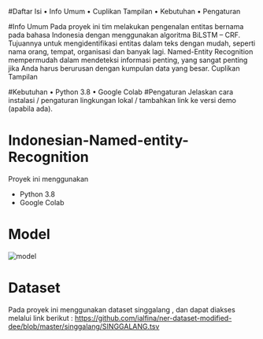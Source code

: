 #Daftar Isi
•	Info Umum
•	Cuplikan Tampilan
•	Kebutuhan
•	Pengaturan

#Info Umum
Pada proyek ini tim melakukan pengenalan entitas bernama pada bahasa Indonesia dengan menggunakan algoritma BiLSTM – CRF. Tujuannya untuk mengidentifikasi entitas dalam teks dengan mudah, seperti nama orang, tempat, organisasi dan banyak lagi. Named-Entity Recognition mempermudah dalam mendeteksi informasi penting, yang sangat penting jika Anda harus berurusan dengan kumpulan data yang besar.
Cuplikan Tampilan

#Kebutuhan
•	Python 3.8
•	Google Colab
#Pengaturan
Jelaskan cara instalasi / pengaturan lingkungan lokal / tambahkan link ke versi demo (apabila ada).

# Indonesian-Named-entity-Recognition
Proyek ini menggunakan 
* Python 3.8
* Google Colab 
# Model 
![model](https://user-images.githubusercontent.com/51292780/141885155-8b2d472c-a8ff-4716-ae26-bb7c21adf138.png)

# Dataset 
Pada proyek ini menggunakan dataset singgalang , dan dapat diakses melalui link berikut : 
https://github.com/ialfina/ner-dataset-modified-dee/blob/master/singgalang/SINGGALANG.tsv
